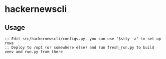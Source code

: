 # hackernewscli
## Usage
````
:: Edit src/hackernewscli/configs.py, you can use '$stty -a' to set up rows
:: Deploy to /opt (or somewhere else) and run fresh_run.py to build venv and run.py from there
````
